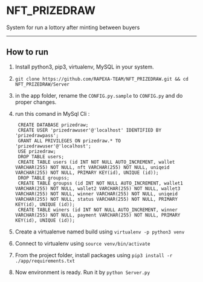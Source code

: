 # NFT_PRIZEDRAW
System for run a lottory after minting between buyers 

----

## How to run

1. Install python3, pip3, virtualenv, MySQL in your system.

2. `git clone https://github.com/RAPEXA-TEAM/NFT_PRIZEDRAW.git && cd NFT_PRIZEDRAW/Server`  

3. in the app folder, rename the `CONFIG.py.sample` to `CONFIG.py` and do proper changes.

4. run this comand in MySql Cli :
   
   ```
    CREATE DATABASE prizedraw;
    CREATE USER 'prizedrawuser'@'localhost' IDENTIFIED BY 'prizedrawpass';
    GRANT ALL PRIVILEGES ON prizedraw.* TO 'prizedrawuser'@'localhost';
    USE prizedraw;
    DROP TABLE users;
    CREATE TABLE users (id INT NOT NULL AUTO_INCREMENT, wallet VARCHAR(255) NOT NULL, nft VARCHAR(255) NOT NULL, uniqeid VARCHAR(255) NOT NULL, PRIMARY KEY(id), UNIQUE (id));
    DROP TABLE groupss;
    CREATE TABLE groupss (id INT NOT NULL AUTO_INCREMENT, wallet1 VARCHAR(255) NOT NULL, wallet2 VARCHAR(255) NOT NULL, wallet3 VARCHAR(255) NOT NULL, winner VARCHAR(255) NOT NULL, uniqeid VARCHAR(255) NOT NULL, status VARCHAR(255) NOT NULL, PRIMARY KEY(id), UNIQUE (id));
    CREATE TABLE winers (id INT NOT NULL AUTO_INCREMENT, winner VARCHAR(255) NOT NULL, payment VARCHAR(255) NOT NULL, PRIMARY KEY(id), UNIQUE (id));
   ```

9. Create a virtualenve named build using `virtualenv -p python3 venv`

10. Connect to virtualenv using `source venv/bin/activate`

11. From the project folder, install packages using `pip3 install -r ./app/requirements.txt`

12. Now environment is ready. Run it by `python Server.py`